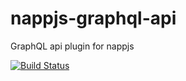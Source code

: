 # nappjs-graphql-api

GraphQL api plugin for nappjs

[![Build Status](https://travis-ci.org/nappjs/nappjs-graphql-api.svg?branch=master)](https://travis-ci.org/nappjs/nappjs-graphql-api)
